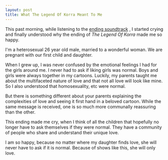 ```yaml
---
layout: post
title: What The Legend Of Korra Meant To Me
---
```


This past morning, while listening to the [ending soundtrack](https://soundcloud.com/jeremy-zuckerman/the-legend-of-korra?in=jeremy-zuckerman/sets/from-the-legend-of-korra)
, I started crying and finally understood why the ending of *The Legend Of Korra* made me so
happy.

I'm a heterosexual 26 year old male, married to a wonderful woman. We are pregnant with our
first child and daughter.

When I grew up, I was never confused by the emotional feelings I had for the girls around me. I
never had to ask if liking girls was normal. Boys and girls were always together in my
cartoons. Luckily, my parents taught me about the multifaceted nature of love and that not all
love will look like mine. So I also understood that homosexuality, etc were normal.

But there is something different about your parents explaining the complexities of love and
seeing it first hand in a beloved cartoon. While the same message is received, one is so much
more communally reassuring than the other.

This ending made me cry, when I think of all the children that hopefully no longer have to ask
themselves if they were normal. They have a community of people who share and understand their
unique love.

I am so happy, because no matter where my daughter finds love, she will never have to ask if it
is normal. Because of shows like this, she will only love.
